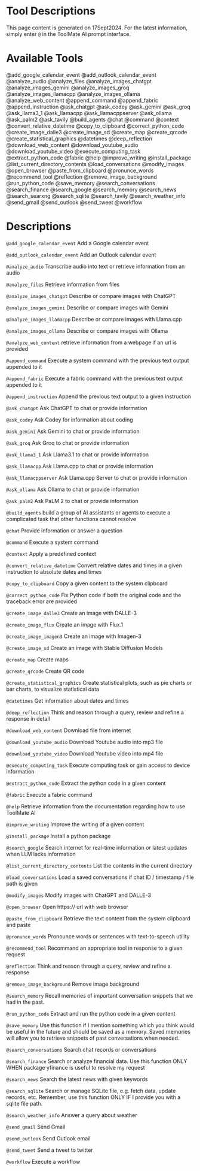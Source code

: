 # Tool Descriptions

This page content is generated on 17Sept2024.  For the latest information, simply enter `@` in the ToolMate AI prompt interface.

# Available Tools

@add_google_calendar_event @add_outlook_calendar_event @analyze_audio @analyze_files @analyze_images_chatgpt @analyze_images_gemini @analyze_images_groq @analyze_images_llamacpp @analyze_images_ollama @analyze_web_content @append_command @append_fabric @append_instruction @ask_chatgpt @ask_codey @ask_gemini @ask_groq @ask_llama3_1 @ask_llamacpp @ask_llamacppserver @ask_ollama @ask_palm2 @ask_tavily @build_agents @chat @command @context @convert_relative_datetime @copy_to_clipboard @correct_python_code @create_image_dalle3 @create_image_sd @create_map @create_qrcode @create_statistical_graphics @datetimes @deep_reflection @download_web_content @download_youtube_audio @download_youtube_video @execute_computing_task @extract_python_code @fabric @help @improve_writing @install_package @list_current_directory_contents @load_conversations @modify_images @open_browser @paste_from_clipboard @pronunce_words @recommend_tool @reflection @remove_image_background @run_python_code @save_memory @search_conversations @search_finance @search_google @search_memory @search_news @search_searxng @search_sqlite @search_tavily @search_weather_info @send_gmail @send_outlook @send_tweet @workflow

# Descriptions

`@add_google_calendar_event` Add a Google calendar event

`@add_outlook_calendar_event` Add an Outlook calendar event

`@analyze_audio` Transcribe audio into text or retrieve information from an audio

`@analyze_files` Retrieve information from files

`@analyze_images_chatgpt` Describe or compare images with ChatGPT

`@analyze_images_gemini` Describe or compare images with Gemini

`@analyze_images_llamacpp` Describe or compare images with Llama.cpp

`@analyze_images_ollama` Describe or compare images with Ollama

`@analyze_web_content` retrieve information from a webpage if an url is provided

`@append_command` Execute a system command with the previous text output appended to it

`@append_fabric` Execute a fabric command with the previous text output appended to it

`@append_instruction` Append the previous text output to a given instruction

`@ask_chatgpt` Ask ChatGPT to chat or provide information

`@ask_codey` Ask Codey for information about coding

`@ask_gemini` Ask Gemini to chat or provide information

`@ask_groq` Ask Groq to chat or provide information

`@ask_llama3_1` Ask Llama3.1 to chat or provide information

`@ask_llamacpp` Ask Llama.cpp to chat or provide information

`@ask_llamacppserver` Ask Llama.cpp Server to chat or provide information

`@ask_ollama` Ask Ollama to chat or provide information

`@ask_palm2` Ask PaLM 2 to chat or provide information

`@build_agents` build a group of AI assistants or agents to execute a complicated task that other functions cannot resolve

`@chat` Provide information or answer a question

`@command` Execute a system command

`@context` Apply a predefined context

`@convert_relative_datetime` Convert relative dates and times in a given instruction to absolute dates and times

`@copy_to_clipboard` Copy a given content to the system clipboard

`@correct_python_code` Fix Python code if both the original code and the traceback error are provided

`@create_image_dalle3` Create an image with DALLE-3

`@create_image_flux` Create an image with Flux.1

`@create_image_imagen3` Create an image with Imagen-3

`@create_image_sd` Create an image with Stable Diffusion Models

`@create_map` Create maps

`@create_qrcode` Create QR code

`@create_statistical_graphics` Create statistical plots, such as pie charts or bar charts, to visualize statistical data

`@datetimes` Get information about dates and times

`@deep_reflection` Think and reason through a query, review and refine a response in detail

`@download_web_content` Download file from internet

`@download_youtube_audio` Download Youtube audio into mp3 file

`@download_youtube_video` Download Youtube video into mp4 file

`@execute_computing_task` Execute computing task or gain access to device information

`@extract_python_code` Extract the python code in a given content

`@fabric` Execute a fabric command

`@help` Retrieve information from the documentation regarding how to use ToolMate AI

`@improve_writing` Improve the writing of a given content

`@install_package` Install a python package

`@search_google` Search internet for real-time information or latest updates when LLM lacks information

`@list_current_directory_contents` List the contents in the current directory

`@load_conversations` Load a saved conversations if chat ID / timestamp / file path is given

`@modify_images` Modify images with ChatGPT and DALLE-3

`@open_browser` Open https:// url with web browser

`@paste_from_clipboard` Retrieve the text content from the system clipboard and paste

`@pronunce_words` Pronounce words or sentences with text-to-speech utility

`@recommend_tool` Recommand an appropriate tool in response to a given request

`@reflection` Think and reason through a query, review and refine a response

`@remove_image_background` Remove image background

`@search_memory` Recall memories of important conversation snippets that we had in the past.

`@run_python_code` Extract and run the python code in a given content

`@save_memory` Use this function if I mention something which you think would be useful in the future and should be saved as a memory. Saved memories will allow you to retrieve snippets of past conversations when needed.

`@search_conversations` Search chat records or conversations

`@search_finance` Search or analyze financial data. Use this function ONLY WHEN package yfinance is useful to resolve my request

`@search_news` Search the latest news with given keywords

`@search_sqlite` Search or manage SQLite file, e.g. fetch data, update records, etc. Remember, use this function ONLY IF I provide you with a sqlite file path.

`@search_weather_info` Answer a query about weather

`@send_gmail` Send Gmail

`@send_outlook` Send Outlook email

`@send_tweet` Send a tweet to twitter

`@workflow` Execute a workflow
